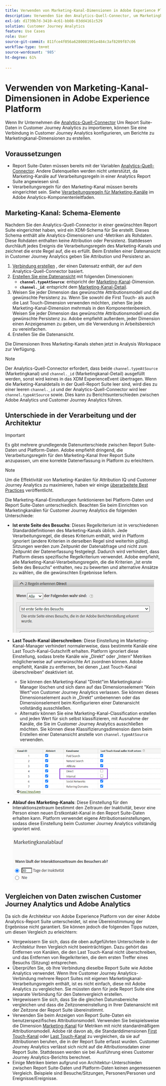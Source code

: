 ```yaml
---
title: Verwenden von Marketing-Kanal-Dimensionen in Adobe Experience Platform
description: Verwenden Sie den Analytics-Quell-Connector, um Marketingkanal-Verarbeitungsregeln in Adobe Experience Platform zu importieren.
exl-id: d1739b7d-3410-4c61-bb08-03dd4161c529
solution: Customer Journey Analytics
feature: Use Cases
role: User
source-git-commit: 811fce4f056a6280081901e484c3af8209f87c06
workflow-type: tm+mt
source-wordcount: '985'
ht-degree: 61%

---
```


# Verwenden von Marketing-Kanal-Dimensionen in Adobe Experience Platform

Wenn Ihr Unternehmen die [Analytics-Quell-Connector](https://experienceleague.adobe.com/docs/experience-platform/sources/connectors/adobe-applications/analytics.html?lang=de) Um Report Suite-Daten in Customer Journey Analytics zu importieren, können Sie eine Verbindung in Customer Journey Analytics konfigurieren, um Berichte zu Marketingkanal-Dimensionen zu erstellen.

## Voraussetzungen

* Report Suite-Daten müssen bereits mit der Variablen [Analytics-Quell-Connector](https://experienceleague.adobe.com/docs/experience-platform/sources/connectors/adobe-applications/analytics.html?lang=de). Andere Datenquellen werden nicht unterstützt, da Marketing-Kanäle auf Verarbeitungsregeln in einer Analytics Report Suite angewiesen sind.
* Verarbeitungsregeln für den Marketing-Kanal müssen bereits eingerichtet sein. Siehe [Verarbeitungsregeln für Marketing-Kanäle](https://experienceleague.adobe.com/docs/analytics/admin/admin-tools/manage-report-suites/edit-report-suite/marketing-channels/c-rules.html?lang=de) im Adobe Analytics-Komponentenleitfaden.

## Marketing-Kanal: Schema-Elemente

Nachdem Sie den Analytics-Quell-Connector in einer gewünschten Report Suite eingerichtet haben, wird ein XDM-Schema für Sie erstellt. Dieses Schema enthält alle Analytics-Dimensionen und -Metriken als Rohdaten. Diese Rohdaten enthalten keine Attribution oder Persistenz. Stattdessen durchläuft jedes Ereignis die Verarbeitungsregeln des Marketing-Kanals und zeichnet die erste Regel auf, die es erfüllt. Beim Erstellen einer Datenansicht in Customer Journey Analytics geben Sie Attribution und Persistenz an.

1. [Verbindung erstellen](/help/connections/create-connection.md) , der einen Datensatz enthält, der auf dem Analytics-Quell-Connector basiert.
2. [Erstellen Sie eine Datenansicht](/help/data-views/create-dataview.md) mit folgenden Dimensionen:
   * **`channel.typeAtSource`**: entspricht der [Marketing-Kanal](https://experienceleague.adobe.com/docs/analytics/components/dimensions/marketing-channel.html?lang=de)-Dimension.
   * **`channel._id`**: entspricht dem [Marketing-Kanal-Detail](https://experienceleague.adobe.com/docs/analytics/components/dimensions/marketing-detail.html?lang=de).
3. Weisen Sie jeder Dimension das gewünschte Attributionsmodell und die gewünschte Persistenz zu. Wenn Sie sowohl die First Touch- als auch die Last Touch-Dimension verwenden möchten, ziehen Sie jede Marketing-Kanal-Dimension mehrmals in den Komponentenbereich. Weisen Sie jeder Dimension das gewünschte Attributionsmodell und die gewünschte Persistenz zu. Adobe empfiehlt außerdem, jeder Dimension einen Anzeigenamen zu geben, um die Verwendung in Arbeitsbereich zu vereinfachen.
4. Erstellen Sie die Datenansicht.

Die Dimensionen Ihres Marketing-Kanals stehen jetzt in Analysis Workspace zur Verfügung.

>[!NOTE]
>
> Der Analytics-Quell-Connector erfordert, dass beide `channel.typeAtSource` (Marketingkanal) und `channel._id` (Marketingkanal-Detail) ausgefüllt werden, sonst wird keines in das XDM ExperienceEvent übertragen. Wenn die Marketing-Kanaldetails in der Quell-Report Suite leer sind, wird dies zu einer leeren `channel._id` und der Analytics-Quell-Connector wird leer `channel.typeAtSource` sowie. Dies kann zu Berichtsunterschieden zwischen Adobe Analytics und Customer Journey Analytics führen.

## Unterschiede in der Verarbeitung und der Architektur

>[!IMPORTANT]
>
>Es gibt mehrere grundlegende Datenunterschiede zwischen Report Suite-Daten und Platform-Daten. Adobe empfiehlt dringend, die Verarbeitungsregeln für den Marketing-Kanal Ihrer Report Suite anzupassen, um eine korrekte Datenerfassung in Platform zu erleichtern.

>[!NOTE]
>
>Um die Effektivität von Marketing-Kanälen für Attribution IQ und Customer Journey Analytics zu maximieren, haben wir einige [überarbeitete Best Practices](https://experienceleague.adobe.com/docs/analytics/components/marketing-channels/mchannel-best-practices.html?lang=de) veröffentlicht.

Die Marketing-Kanal-Einstellungen funktionieren bei Platform-Daten und Report Suite-Daten unterschiedlich. Beachten Sie beim Einrichten von Marketingkanälen für Customer Journey Analytics die folgenden Unterschiede:

* **Ist erste Seite des Besuchs**: Dieses Regelkriterium ist in verschiedenen Standarddefinitionen des Marketing-Kanals üblich. Jede Verarbeitungsregel, die dieses Kriterium enthält, wird in Platform ignoriert (andere Kriterien in derselben Regel sind weiterhin gültig). Sitzungen werden zum Zeitpunkt der Datenabfrage und nicht zum Zeitpunkt der Datenerfassung festgelegt. Dadurch wird verhindert, dass Platform dieses spezifische Regelkriterium verwendet. Adobe empfiehlt, alle Marketing-Kanal-Verarbeitungsregeln, die die Kriterien „Ist erste Seite des Besuchs“ enthalten, neu zu bewerten und alternative Ansätze zu wählen, die die gewünschten Ergebnisse liefern.

  ![Erste Seite des Besuchs](../assets/first-page-of-visit.png)

* **Last Touch-Kanal überschreiben**: Diese Einstellung im Marketing-Kanal-Manager verhindert normalerweise, dass bestimmte Kanäle eine Last Touch-Kanal-Gutschrift erhalten. Platform ignoriert diese Einstellung, sodass breite Kanäle wie „Direkt“ oder „Intern“ Metriken möglicherweise auf unerwünschte Art zuordnen können. Adobe empfiehlt, Kanäle zu entfernen, bei denen „Last Touch-Kanal überschreiben“ deaktiviert ist.
   * Sie können den Marketing-Kanal &quot;Direkt&quot;im Marketingkanal-Manager löschen und sich dann auf das Dimensionselement &quot;Kein Wert&quot;von Customer Journey Analytics verlassen. Sie können dieses Dimensionselement auch in „Direkt“ umbenennen oder das Dimensionselement beim Konfigurieren einer Datenansicht vollständig ausschließen.
   * Alternativ können Sie eine Marketing-Kanal-Classification erstellen und jeden Wert für sich selbst klassifizieren, mit Ausnahme der Kanäle, die Sie im Customer Journey Analytics ausschließen möchten. Sie können diese Klassifizierungsdimension dann beim Erstellen einer Datenansicht anstelle von `channel.typeAtSource` verwenden.

  ![Last Touch-Kanal überschreiben](../assets/override-last-touch-channel.png)

* **Ablauf des Marketing-Kanals**: Diese Einstellung für den Interaktionszeitraum bestimmt den Zeitraum der Inaktivität, bevor eine Person einen neuen Erstkontakt-Kanal in den Report Suite-Daten erhalten kann. Platform verwendet eigene Attributionseinstellungen, sodass diese Einstellung beim Customer Journey Analytics vollständig ignoriert wird.

  ![Marketing-Kanalablauf](../assets/marketing-channel-expiration.png)

## Vergleichen von Daten zwischen Customer Journey Analytics und Adobe Analytics

Da sich die Architektur von Adobe Experience Platform von der einer Adobe Analytics-Report Suite unterscheidet, ist eine Übereinstimmung der Ergebnisse nicht garantiert. Sie können jedoch die folgenden Tipps nutzen, um diesen Vergleich zu erleichtern:

* Vergewissern Sie sich, dass die oben aufgeführten Unterschiede in der Architektur Ihren Vergleich nicht beeinträchtigen. Dazu gehört das Entfernen von Kanälen, die den Last Touch-Kanal nicht überschreiben, und das Entfernen von Regelkriterien, die dem ersten Treffer eines Besuchs (Sitzung) entsprechen.
* Überprüfen Sie, ob Ihre Verbindung dieselbe Report Suite wie Adobe Analytics verwendet. Wenn Ihre Customer Journey Analytics-Verbindung mehrere Report Suites mit eigenen Marketingkanal-Verarbeitungsregeln enthält, ist es nicht einfach, diese mit Adobe Analytics zu vergleichen. Sie müssten dann für jede Report Suite eine separate Verbindung für den Datenvergleich erstellen.
* Vergewissern Sie sich, dass Sie die gleichen Datumsbereiche vergleichen und dass die Zeitzoneneinstellung in Ihrer Datenansicht mit der Zeitzone der Report Suite übereinstimmt.
* Verwenden Sie beim Anzeigen von Report Suite-Daten ein benutzerspezifisches Attributionsmodell. Verwenden Sie beispielsweise die Dimension [Marketing-Kanal](https://experienceleague.adobe.com/docs/analytics/components/dimensions/marketing-channel.html?lang=de) für Metriken mit nicht standardmäßigem Attributionsmodell. Adobe rät davon ab, die Standarddimensionen [First Touch-Kanal](https://experienceleague.adobe.com/docs/analytics/components/dimensions/first-touch-channel.html?lang=de) oder [Last Touch-Kanal](https://experienceleague.adobe.com/docs/analytics/components/dimensions/last-touch-channel.html?lang=de) zu vergleichen, da sie auf Attributionen beruhen, die in der Report Suite erfasst wurden. Customer Journey Analytics verlässt sich nicht auf die Attributionsdaten einer Report Suite. Stattdessen werden sie bei Ausführung eines Customer Journey Analytics-Berichts berechnet.
* Einige Metriken bieten aufgrund von Architektur-Unterschieden zwischen Report Suite-Daten und Platform-Daten keinen angemessenen Vergleich. Beispiele sind Besuche/Sitzungen, Personen/Personen und Ereignisse/Ereignisse.
